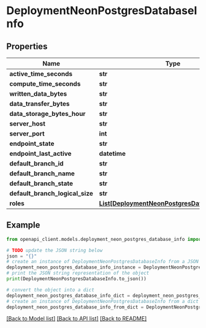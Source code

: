 # DeploymentNeonPostgresDatabaseInfo


## Properties

Name | Type | Description | Notes
------------ | ------------- | ------------- | -------------
**active_time_seconds** | **str** |  | [optional] 
**compute_time_seconds** | **str** |  | [optional] 
**written_data_bytes** | **str** |  | [optional] 
**data_transfer_bytes** | **str** |  | [optional] 
**data_storage_bytes_hour** | **str** |  | [optional] 
**server_host** | **str** |  | [optional] 
**server_port** | **int** |  | [optional] 
**endpoint_state** | **str** |  | [optional] 
**endpoint_last_active** | **datetime** |  | [optional] 
**default_branch_id** | **str** |  | [optional] 
**default_branch_name** | **str** |  | [optional] 
**default_branch_state** | **str** |  | [optional] 
**default_branch_logical_size** | **str** |  | [optional] 
**roles** | [**List[DeploymentNeonPostgresDatabaseInfoRole]**](DeploymentNeonPostgresDatabaseInfoRole.md) |  | [optional] 

## Example

```python
from openapi_client.models.deployment_neon_postgres_database_info import DeploymentNeonPostgresDatabaseInfo

# TODO update the JSON string below
json = "{}"
# create an instance of DeploymentNeonPostgresDatabaseInfo from a JSON string
deployment_neon_postgres_database_info_instance = DeploymentNeonPostgresDatabaseInfo.from_json(json)
# print the JSON string representation of the object
print(DeploymentNeonPostgresDatabaseInfo.to_json())

# convert the object into a dict
deployment_neon_postgres_database_info_dict = deployment_neon_postgres_database_info_instance.to_dict()
# create an instance of DeploymentNeonPostgresDatabaseInfo from a dict
deployment_neon_postgres_database_info_from_dict = DeploymentNeonPostgresDatabaseInfo.from_dict(deployment_neon_postgres_database_info_dict)
```
[[Back to Model list]](../README.md#documentation-for-models) [[Back to API list]](../README.md#documentation-for-api-endpoints) [[Back to README]](../README.md)


